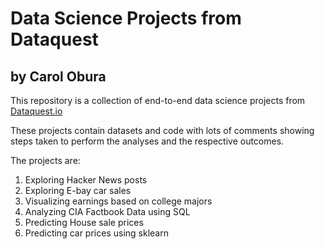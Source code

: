 # Data Science Projects from Dataquest
## by Carol Obura
This repository is a collection of end-to-end data science projects from [Dataquest.io](https://www.dataquest.io/) 

These projects contain datasets and code with lots of comments showing steps taken to perform the analyses and the respective outcomes.

The projects are:
1. Exploring Hacker News posts
2. Exploring E-bay car sales
3. Visualizing earnings based on college majors
4. Analyzing CIA Factbook Data using SQL
5. Predicting House sale prices
6. Predicting car prices using sklearn
